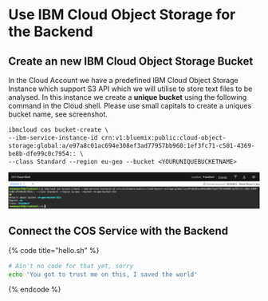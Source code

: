 # Use IBM Cloud Object Storage for the Backend

## Create an new IBM Cloud Object Storage Bucket

In the Cloud Account we have a predefined IBM Cloud Object Storage Instance which support S3 API which we will utilise to store text files to be analysed. In this instance we create a **unique bucket** using the following command in the Cloud shell. Please use small capitals to create a uniques bucket name, see screenshot.

```
ibmcloud cos bucket-create \
--ibm-service-instance-id crn:v1:bluemix:public:cloud-object-storage:global:a/e97a8c01ac694e308ef3ad77957bb960:1ef3fc71-c501-4369-be8b-dfe99c0c7954:: \
--class Standard --region eu-geo --bucket <YOURUNIQUEBUCKETNAME>
```

![](.gitbook/assets/image%20%2812%29.png)

## Connect the COS Service with the Backend

{% code title="hello.sh" %}
```bash
# Ain't no code for that yet, sorry
echo 'You got to trust me on this, I saved the world'
```
{% endcode %}



